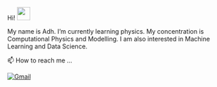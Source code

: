 Hi! <img src="https://raw.githubusercontent.com/MartinHeinz/MartinHeinz/master/wave.gif" width="30px">

My name is Adh. I’m currently learning physics. My concentration is Computational Physics and Modelling. I am also interested in Machine Learning and Data Science.

📫 How to reach me ...

[![Gmail](https://img.shields.io/badge/--linkedin?label=Gmail&logo=gmail&style=social)](mailto:adh.isl.almrjl@gmail.com)

<!---
adh182/adh182 is a ✨ special ✨ repository because its `README.md` (this file) appears on your GitHub profile.
You can click the Preview link to take a look at your changes.
--->
